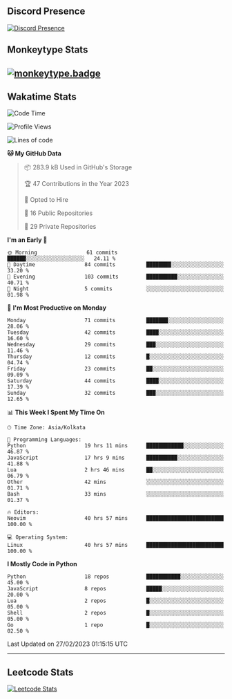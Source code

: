 ## Discord Presence
[![Discord Presence](https://lanyard.cnrad.dev/api/534981034400284712)](https://discord.com/users/534981034400284712)

## Monkeytype Stats
[![monkeytype.badge]][monkeytype]
---

## Wakatime Stats
<!--START_SECTION:waka-->
![Code Time](http://img.shields.io/badge/Code%20Time-535%20hrs%203%20mins-blue)

![Profile Views](http://img.shields.io/badge/Profile%20Views-8-blue)

![Lines of code](https://img.shields.io/badge/From%20Hello%20World%20I%27ve%20Written-3.0%20million%20lines%20of%20code-blue)

**🐱 My GitHub Data** 

> 📦 283.9 kB Used in GitHub's Storage 
 > 
> 🏆 47 Contributions in the Year 2023
 > 
> 💼 Opted to Hire
 > 
> 📜 16 Public Repositories 
 > 
> 🔑 29 Private Repositories 
 > 
**I'm an Early 🐤** 

```text
🌞 Morning                61 commits          ██████░░░░░░░░░░░░░░░░░░░   24.11 % 
🌆 Daytime                84 commits          ████████░░░░░░░░░░░░░░░░░   33.20 % 
🌃 Evening                103 commits         ██████████░░░░░░░░░░░░░░░   40.71 % 
🌙 Night                  5 commits           ░░░░░░░░░░░░░░░░░░░░░░░░░   01.98 % 
```
📅 **I'm Most Productive on Monday** 

```text
Monday                   71 commits          ███████░░░░░░░░░░░░░░░░░░   28.06 % 
Tuesday                  42 commits          ████░░░░░░░░░░░░░░░░░░░░░   16.60 % 
Wednesday                29 commits          ███░░░░░░░░░░░░░░░░░░░░░░   11.46 % 
Thursday                 12 commits          █░░░░░░░░░░░░░░░░░░░░░░░░   04.74 % 
Friday                   23 commits          ██░░░░░░░░░░░░░░░░░░░░░░░   09.09 % 
Saturday                 44 commits          ████░░░░░░░░░░░░░░░░░░░░░   17.39 % 
Sunday                   32 commits          ███░░░░░░░░░░░░░░░░░░░░░░   12.65 % 
```


📊 **This Week I Spent My Time On** 

```text
🕑︎ Time Zone: Asia/Kolkata

💬 Programming Languages: 
Python                   19 hrs 11 mins      ████████████░░░░░░░░░░░░░   46.87 % 
JavaScript               17 hrs 9 mins       ██████████░░░░░░░░░░░░░░░   41.88 % 
Lua                      2 hrs 46 mins       ██░░░░░░░░░░░░░░░░░░░░░░░   06.79 % 
Other                    42 mins             ░░░░░░░░░░░░░░░░░░░░░░░░░   01.71 % 
Bash                     33 mins             ░░░░░░░░░░░░░░░░░░░░░░░░░   01.37 % 

🔥 Editors: 
Neovim                   40 hrs 57 mins      █████████████████████████   100.00 % 

💻 Operating System: 
Linux                    40 hrs 57 mins      █████████████████████████   100.00 % 
```

**I Mostly Code in Python** 

```text
Python                   18 repos            ███████████░░░░░░░░░░░░░░   45.00 % 
JavaScript               8 repos             █████░░░░░░░░░░░░░░░░░░░░   20.00 % 
Lua                      2 repos             █░░░░░░░░░░░░░░░░░░░░░░░░   05.00 % 
Shell                    2 repos             █░░░░░░░░░░░░░░░░░░░░░░░░   05.00 % 
Go                       1 repo              █░░░░░░░░░░░░░░░░░░░░░░░░   02.50 % 
```




 Last Updated on 27/02/2023 01:15:15 UTC
<!--END_SECTION:waka-->
---

## Leetcode Stats
[![Leetcode Stats](https://leetcard.jacoblin.cool/Dhanus007?theme=dark&extension=activity&border=3&radius=30)](https://leetcode.com/Dhanus007)


[monkeytype.badge]: https://img.shields.io/endpoint?style=for-the-badge&url=https%3A%2F%2Fmonkeytype-badge-vhd5lan7mmhz.runkit.sh%3Fmessage%3D122wpm%26label%3Dmonkeytype%26logoVariant%3Done
[monkeytype]: https://monkeytype.com/profile/dhanus
